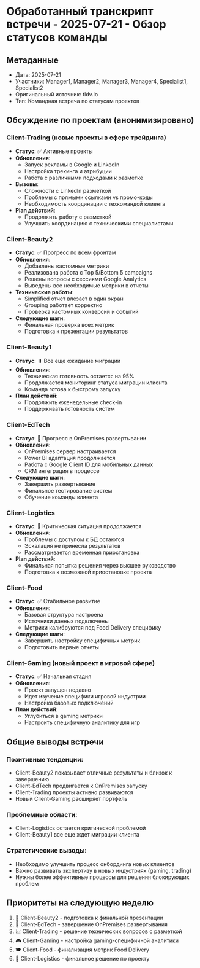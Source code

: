 # Обработанный транскрипт встречи - 2025-07-21 - Обзор статусов команды

## Метаданные
- Дата: 2025-07-21
- Участники: Manager1, Manager2, Manager3, Manager4, Specialist1, Specialist2
- Оригинальный источник: tldv.io
- Тип: Командная встреча по статусам проектов

## Обсуждение по проектам (анонимизировано)

### Client-Trading (новые проекты в сфере трейдинга)
- **Статус**: ✅ Активные проекты
- **Обновления**:
  - Запуск рекламы в Google и LinkedIn
  - Настройка трекинга и атрибуции
  - Работа с различными подходами к разметке
- **Вызовы**:
  - Сложности с LinkedIn разметкой
  - Проблемы с прямыми ссылками vs промо-коды
  - Необходимость координации с техкомандой клиента
- **Plan действий**:
  - Продолжить работу с разметкой
  - Улучшить координацию с техническими специалистами

### Client-Beauty2
- **Статус**: ✅ Прогресс по всем фронтам
- **Обновления**:
  - Добавлены кастомные метрики
  - Реализована работа с Top 5/Bottom 5 campaigns
  - Решены вопросы с сессиями Google Analytics
  - Выведены все необходимые метрики в отчеты
- **Технические работы**:
  - Simplified отчет влезает в один экран
  - Grouping работает корректно
  - Проверка кастомных конверсий и событий
- **Следующие шаги**:
  - Финальная проверка всех метрик
  - Подготовка к презентации результатов

### Client-Beauty1
- **Статус**: ⏸️ Все еще ожидание миграции
- **Обновления**:
  - Техническая готовность остается на 95%
  - Продолжается мониторинг статуса миграции клиента
  - Команда готова к быстрому запуску
- **План действий**:
  - Продолжить еженедельные check-in
  - Поддерживать готовность систем

### Client-EdTech
- **Статус**: 🚀 Прогресс в OnPremises развертывании
- **Обновления**:
  - OnPremises сервер настраивается
  - Power BI адаптация продолжается
  - Работа с Google Client ID для мобильных данных
  - CRM интеграция в процессе
- **Следующие шаги**:
  - Завершить развертывание
  - Финальное тестирование систем
  - Обучение команды клиента

### Client-Logistics
- **Статус**: 🔴 Критическая ситуация продолжается
- **Обновления**:
  - Проблемы с доступом к БД остаются
  - Эскалация не принесла результатов
  - Рассматривается временная приостановка
- **Plan действий**:
  - Финальная попытка решения через высшее руководство
  - Подготовка к возможной приостановке проекта

### Client-Food
- **Статус**: ✅ Стабильное развитие
- **Обновления**:
  - Базовая структура настроена
  - Источники данных подключены
  - Метрики калибруются под Food Delivery специфику
- **Следующие шаги**:
  - Завершить настройку специфичных метрик
  - Подготовить первые отчеты

### Client-Gaming (новый проект в игровой сфере)
- **Статус**: ✅ Начальная стадия
- **Обновления**:
  - Проект запущен недавно
  - Идет изучение специфики игровой индустрии
  - Настройка базовых подключений
- **План действий**:
  - Углубиться в gaming метрики
  - Настроить специфичную аналитику для игр

## Общие выводы встречи

### Позитивные тенденции:
- Client-Beauty2 показывает отличные результаты и близок к завершению
- Client-EdTech продвигается к OnPremises запуску
- Client-Trading проекты активно развиваются
- Новый Client-Gaming расширяет портфель

### Проблемные области:
- Client-Logistics остается критической проблемой
- Client-Beauty1 все еще ждет миграции клиента

### Стратегические выводы:
- Необходимо улучшить процесс онбординга новых клиентов
- Важно развивать экспертизу в новых индустриях (gaming, trading)
- Нужны более эффективные процессы для решения блокирующих проблем

## Приоритеты на следующую неделю
1. 🎯 Client-Beauty2 - подготовка к финальной презентации
2. 🚀 Client-EdTech - завершение OnPremises развертывания
3. 📈 Client-Trading - решение технических вопросов с разметкой
4. 🎮 Client-Gaming - настройка gaming-специфичной аналитики
5. 🍽️ Client-Food - финализация метрик Food Delivery
6. 🔴 Client-Logistics - финальное решение по проекту
